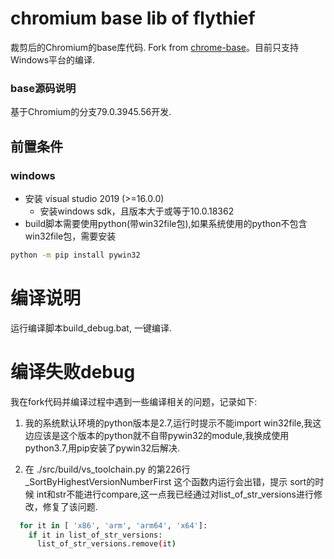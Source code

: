 # chromium base lib of flythief
裁剪后的Chromium的base库代码. Fork from [chrome-base](https://github.com/bingoli/chrome-base "base")。目前只支持Windows平台的编译.

### base源码说明
基于Chromium的分支79.0.3945.56开发.

## 前置条件
### windows
* 安装 visual studio 2019 (>=16.0.0)
    * 安装windows sdk，且版本大于或等于10.0.18362
* build脚本需要使用python(带win32file包),如果系统使用的python不包含win32file包，需要安装
``` sh
python -m pip install pywin32
```

# 编译说明
运行编译脚本build_debug.bat, 一键编译.

# 编译失败debug
我在fork代码并编译过程中遇到一些编译相关的问题，记录如下:

1. 我的系统默认环境的python版本是2.7,运行时提示不能import win32file,我这边应该是这个版本的python就不自带pywin32的module,我换成使用python3.7,用pip安装了pywin32后解决.

2. 在 ./src/build/vs_toolchain.py 的第226行_SortByHighestVersionNumberFirst 这个函数内运行会出错，提示 sort的时候 int和str不能进行compare,这一点我已经通过对list_of_str_versions进行修改，修复了该问题.
``` sh
  for it in [ 'x86', 'arm', 'arm64', 'x64']:
    if it in list_of_str_versions:
      list_of_str_versions.remove(it)
```

